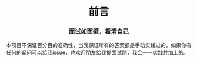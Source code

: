<h1 align="center">前言</h1>
<h3 align="center">面试如面壁，看清自己</h4>

本项目不保证百分百的准确性，当我保证所有的答案都是手动实践过的，如果你有任何的疑问可以给我[issue](https://github.com/shaodahong/web-topic/issues)，也欢迎朋友给我提面试题，我会一一实践并加上的。

